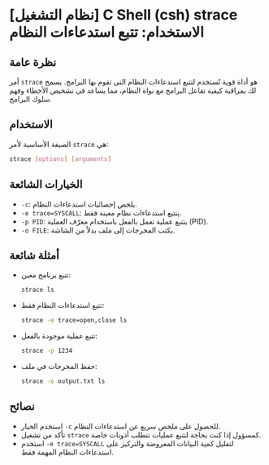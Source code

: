 # [نظام التشغيل] C Shell (csh) strace الاستخدام: تتبع استدعاءات النظام

## نظرة عامة
أمر `strace` هو أداة قوية تُستخدم لتتبع استدعاءات النظام التي تقوم بها البرامج. يسمح لك بمراقبة كيفية تفاعل البرامج مع نواة النظام، مما يساعد في تشخيص الأخطاء وفهم سلوك البرامج.

## الاستخدام
الصيغة الأساسية لأمر `strace` هي:

```bash
strace [options] [arguments]
```

## الخيارات الشائعة
- `-c`: يلخص إحصائيات استدعاءات النظام.
- `-e trace=SYSCALL`: يتتبع استدعاءات نظام معينة فقط.
- `-p PID`: يتتبع عملية تعمل بالفعل باستخدام معرّف العملية (PID).
- `-o FILE`: يكتب المخرجات إلى ملف بدلاً من الشاشة.

## أمثلة شائعة
- تتبع برنامج معين:
  ```bash
  strace ls
  ```

- تتبع استدعاءات النظام فقط:
  ```bash
  strace -e trace=open,close ls
  ```

- تتبع عملية موجودة بالفعل:
  ```bash
  strace -p 1234
  ```

- حفظ المخرجات في ملف:
  ```bash
  strace -o output.txt ls
  ```

## نصائح
- استخدم الخيار `-c` للحصول على ملخص سريع عن استدعاءات النظام.
- تأكد من تشغيل `strace` كمسؤول إذا كنت بحاجة لتتبع عمليات تتطلب أذونات خاصة.
- استخدم `-e trace=SYSCALL` لتقليل كمية البيانات المعروضة والتركيز على استدعاءات النظام المهمة فقط.